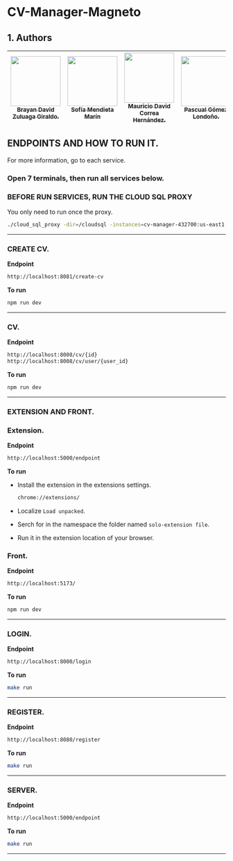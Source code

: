 # CV-Manager-Magneto
## 1. Authors

| [<img src="https://avatars.githubusercontent.com/u/89171062?v=4" width=115><br><sub>Brayan David Zuluaga Giraldo.</sub>](https://github.com/bdzuluagag) |  [<img src="https://avatars.githubusercontent.com/u/79530549?v=4" width=115><br><sub>Sofía Mendieta Marín</sub>](https://github.com/somendietam) |   [<img src="https://avatars.githubusercontent.com/u/81777898?s=400&u=2eeba9c363f9c474c7fb419ef36562e2d2b6b866&v=4" width=115><br><sub>Mauricio David Correa Hernández.</sub>](https://github.com/MauricioDCH) |   [<img src="https://avatars.githubusercontent.com/u/56942218?v=4" width=115><br><sub>Pascual Gómez Londoño.</sub>](https://github.com/pascualgomz) |   [<img src="https://avatars.githubusercontent.com/u/100231247?v=4" width=115><br><sub>Juan Manuel Lopez Sanchez.</sub>](https://github.com/JuanMaLopez2) | 
| :----------------------------------------------------------------------------------------------------------------------------------------------------------------------------------------------------------: |:----------------------------------------------------------------------------------------------------------------------------------------------------------------------------------------------------------: |:----------------------------------------------------------------------------------------------------------------------------------------------------------------------------------------------------------: |:----------------------------------------------------------------------------------------------------------------------------------------------------------------------------------------------------------: |:----------------------------------------------------------------------------------------------------------------------------------------------------------------------------------------------------------: |

## ENDPOINTS AND HOW TO RUN IT.
For more information, go to each service.

### Open 7 terminals, then run all services below.

### **BEFORE RUN SERVICES, RUN THE CLOUD SQL PROXY**

You only need to run once the proxy.


```bash
./cloud_sql_proxy -dir=/cloudsql -instances=cv-manager-432700:us-east1:cv-manager-db
```
---
### CREATE CV.

**Endpoint**
```bash
http://localhost:8081/create-cv
```

**To run**
```bash
npm run dev
```

---

### CV.

**Endpoint**
```bash
http://localhost:8008/cv/{id}
http://localhost:8008/cv/user/{user_id}
```
**To run**
```bash
npm run dev
```

---

### EXTENSION AND FRONT.
### Extension.

**Endpoint**
```bash
http://localhost:5000/endpoint
```

**To run**

- Install the extension in the extensions settings.
    ```bash
    chrome://extensions/
    ```

- Localize `Load unpacked`.

- Serch for in the namespace the folder named `solo-extension file`.

- Run it in the extension location of your browser.


### Front.

**Endpoint**
```bash
http://localhost:5173/
```

**To run**
```bash
npm run dev
```

---

### LOGIN.
**Endpoint**
```bash
http://localhost:8000/login
```

**To run**
```bash
make run
```

---

### REGISTER.
**Endpoint**
```bash
http://localhost:8080/register
```

**To run**
```bash
make run
```

---

### SERVER.
**Endpoint**
```bash
http://localhost:5000/endpoint
```

**To run**
```bash
make run
```

---